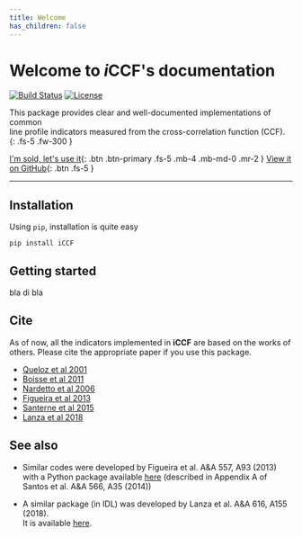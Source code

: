 ```yaml
---
title: Welcome
has_children: false
---
```


<h1>Welcome to <i>i</i>CCF's documentation</h1>

[![Build Status](https://travis-ci.org/j-faria/iCCF.svg?branch=master)](https://travis-ci.org/j-faria/iCCF)
[![License](https://img.shields.io/github/license/j-faria/iCCF.svg)](https://github.com/j-faria/iCCF/blob/master/LICENSE)

This package provides clear and well-documented implementations of common  
line profile indicators measured from the cross-correlation function (CCF).
{: .fs-5 .fw-300 }

<!-- When searching for exoplanets with the radial-velocity (RV) method, -->
<!-- these indicators are sometimes used as tracers of stellar activity. -->
<!-- {: .fs-5 .fw-300 } -->

[I'm sold, let's use it](#){: .btn .btn-primary .fs-5 .mb-4 .mb-md-0 .mr-2 }
[View it on GitHub](https://github.com/j-faria/iCCF){: .btn .fs-5 }

---

## Installation

Using `pip`, installation is quite easy

```
pip install iCCF
```


## Getting started

bla di bla


## Cite

As of now, all the indicators implemented in **iCCF**
are based on the works of others.
Please cite the appropriate paper if you use this package.

  - [Queloz et al 2001](https://doi.org/10.1051/0004-6361:20011308)
  - [Boisse et al 2011](https://doi.org/10.1051/0004-6361/201014354)
  - [Nardetto et al 2006](https://doi.org/10.1051/0004-6361:20054333)
  - [Figueira et al 2013](https://www.aanda.org/articles/aa/abs/2013/09/aa20779-12/aa20779-12.html)
  - [Santerne et al 2015](https://doi.org/10.1093/mnras/stv1080)
  - [Lanza et al 2018](https://doi.org/10.1051/0004-6361/201731010)
  

## See also

- Similar codes were developed by Figueira et al. A&A 557, A93 (2013)  
  with a Python package available [here](https://bitbucket.org/pedrofigueira/line-profile-indicators/src/master/)
  (described in Appendix A of Santos et al. A&A 566, A35 (2014))

- A similar package (in IDL) was developed by Lanza et al. A&A 616, A155 (2018).  
  It is available [here](https://www.ict.inaf.it/gitlab/antonino.lanza/HARPSN_spectral_line_profile_indicators).